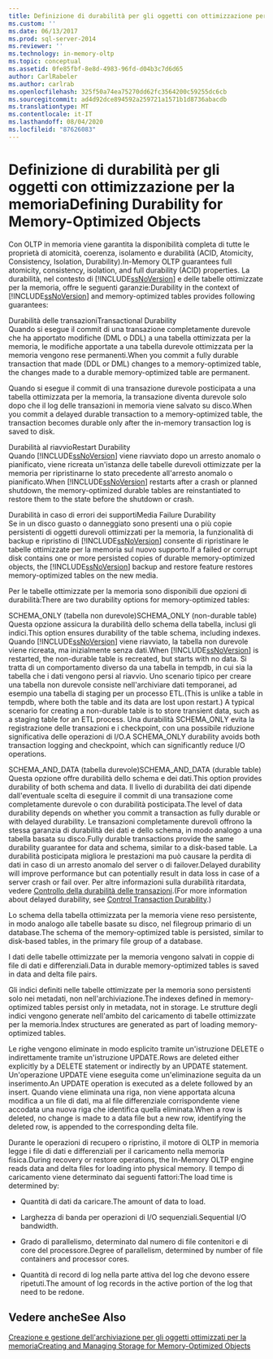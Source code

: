 ```yaml
---
title: Definizione di durabilità per gli oggetti con ottimizzazione per la memoria | Microsoft Docs
ms.custom: ''
ms.date: 06/13/2017
ms.prod: sql-server-2014
ms.reviewer: ''
ms.technology: in-memory-oltp
ms.topic: conceptual
ms.assetid: 0fe85fbf-8e8d-4983-96fd-d04b3c7d6d65
author: CarlRabeler
ms.author: carlrab
ms.openlocfilehash: 325f50a74ea75270dd62fc3564200c59255dc6cb
ms.sourcegitcommit: ad4d92dce894592a259721a1571b1d8736abacdb
ms.translationtype: MT
ms.contentlocale: it-IT
ms.lasthandoff: 08/04/2020
ms.locfileid: "87626083"
---
```

# <a name="defining-durability-for-memory-optimized-objects"></a><span data-ttu-id="acfe3-102">Definizione di durabilità per gli oggetti con ottimizzazione per la memoria</span><span class="sxs-lookup"><span data-stu-id="acfe3-102">Defining Durability for Memory-Optimized Objects</span></span>
  <span data-ttu-id="acfe3-103">Con OLTP in memoria viene garantita la disponibilità completa di tutte le proprietà di atomicità, coerenza, isolamento e durabilità (ACID, Atomicity, Consistency, Isolation, Durability).</span><span class="sxs-lookup"><span data-stu-id="acfe3-103">In-Memory OLTP guarantees full atomicity, consistency, isolation, and full durability (ACID) properties.</span></span> <span data-ttu-id="acfe3-104">La durabilità, nel contesto di [!INCLUDE[ssNoVersion](../../includes/ssnoversion-md.md)] e delle tabelle ottimizzate per la memoria, offre le seguenti garanzie:</span><span class="sxs-lookup"><span data-stu-id="acfe3-104">Durability in the context of [!INCLUDE[ssNoVersion](../../includes/ssnoversion-md.md)] and memory-optimized tables provides following guarantees:</span></span>  
  
 <span data-ttu-id="acfe3-105">Durabilità delle transazioni</span><span class="sxs-lookup"><span data-stu-id="acfe3-105">Transactional Durability</span></span>  
 <span data-ttu-id="acfe3-106">Quando si esegue il commit di una transazione completamente durevole che ha apportato modifiche (DML o DDL) a una tabella ottimizzata per la memoria, le modifiche apportate a una tabella durevole ottimizzata per la memoria vengono rese permanenti.</span><span class="sxs-lookup"><span data-stu-id="acfe3-106">When you commit a fully durable transaction that made (DDL or DML) changes to a memory-optimized table, the changes made to a durable memory-optimized table are permanent.</span></span>  
  
 <span data-ttu-id="acfe3-107">Quando si esegue il commit di una transazione durevole posticipata a una tabella ottimizzata per la memoria, la transazione diventa durevole solo dopo che il log delle transazioni in memoria viene salvato su disco.</span><span class="sxs-lookup"><span data-stu-id="acfe3-107">When you commit a delayed durable transaction to a memory-optimized table, the transaction becomes durable only after the in-memory transaction log is saved to disk.</span></span>  
  
 <span data-ttu-id="acfe3-108">Durabilità al riavvio</span><span class="sxs-lookup"><span data-stu-id="acfe3-108">Restart Durability</span></span>  
 <span data-ttu-id="acfe3-109">Quando [!INCLUDE[ssNoVersion](../../includes/ssnoversion-md.md)] viene riavviato dopo un arresto anomalo o pianificato, viene ricreata un'istanza delle tabelle durevoli ottimizzate per la memoria per ripristinarne lo stato precedente all'arresto anomalo o pianificato.</span><span class="sxs-lookup"><span data-stu-id="acfe3-109">When [!INCLUDE[ssNoVersion](../../includes/ssnoversion-md.md)] restarts after a crash or planned shutdown, the memory-optimized durable tables are reinstantiated to restore them to the state before the shutdown or crash.</span></span>  
  
 <span data-ttu-id="acfe3-110">Durabilità in caso di errori dei supporti</span><span class="sxs-lookup"><span data-stu-id="acfe3-110">Media Failure Durability</span></span>  
 <span data-ttu-id="acfe3-111">Se in un disco guasto o danneggiato sono presenti una o più copie persistenti di oggetti durevoli ottimizzati per la memoria, la funzionalità di backup e ripristino di [!INCLUDE[ssNoVersion](../../includes/ssnoversion-md.md)] consente di ripristinare le tabelle ottimizzate per la memoria sul nuovo supporto.</span><span class="sxs-lookup"><span data-stu-id="acfe3-111">If a failed or corrupt disk contains one or more persisted copies of durable memory-optimized objects, the [!INCLUDE[ssNoVersion](../../includes/ssnoversion-md.md)] backup and restore feature restores memory-optimized tables on the new media.</span></span>  
  
 <span data-ttu-id="acfe3-112">Per le tabelle ottimizzate per la memoria sono disponibili due opzioni di durabilità:</span><span class="sxs-lookup"><span data-stu-id="acfe3-112">There are two durability options for memory-optimized tables:</span></span>  
  
 <span data-ttu-id="acfe3-113">SCHEMA_ONLY (tabella non durevole)</span><span class="sxs-lookup"><span data-stu-id="acfe3-113">SCHEMA_ONLY (non-durable table)</span></span>  
 <span data-ttu-id="acfe3-114">Questa opzione assicura la durabilità dello schema della tabella, inclusi gli indici.</span><span class="sxs-lookup"><span data-stu-id="acfe3-114">This option ensures durability of the table schema, including indexes.</span></span> <span data-ttu-id="acfe3-115">Quando [!INCLUDE[ssNoVersion](../../includes/ssnoversion-md.md)] viene riavviato, la tabella non durevole viene ricreata, ma inizialmente senza dati.</span><span class="sxs-lookup"><span data-stu-id="acfe3-115">When [!INCLUDE[ssNoVersion](../../includes/ssnoversion-md.md)] is restarted, the non-durable table is recreated, but starts with no data.</span></span> <span data-ttu-id="acfe3-116">Si tratta di un comportamento diverso da una tabella in tempdb, in cui sia la tabella che i dati vengono persi al riavvio. Uno scenario tipico per creare una tabella non durevole consiste nell'archiviare dati temporanei, ad esempio una tabella di staging per un processo ETL.</span><span class="sxs-lookup"><span data-stu-id="acfe3-116">(This is unlike a table in tempdb, where both the table and its data are lost upon restart.) A typical scenario for creating a non-durable table is to store transient data, such as a staging table for an ETL process.</span></span> <span data-ttu-id="acfe3-117">Una durabilità SCHEMA_ONLY evita la registrazione delle transazioni e i checkpoint, con una possibile riduzione significativa delle operazioni di I/O.</span><span class="sxs-lookup"><span data-stu-id="acfe3-117">A SCHEMA_ONLY durability avoids both transaction logging and checkpoint, which can significantly reduce I/O operations.</span></span>  
  
 <span data-ttu-id="acfe3-118">SCHEMA_AND_DATA (tabella durevole)</span><span class="sxs-lookup"><span data-stu-id="acfe3-118">SCHEMA_AND_DATA (durable table)</span></span>  
 <span data-ttu-id="acfe3-119">Questa opzione offre durabilità dello schema e dei dati.</span><span class="sxs-lookup"><span data-stu-id="acfe3-119">This option provides durability of both schema and data.</span></span> <span data-ttu-id="acfe3-120">Il livello di durabilità dei dati dipende dall'eventuale scelta di eseguire il commit di una transazione come completamente durevole o con durabilità posticipata.</span><span class="sxs-lookup"><span data-stu-id="acfe3-120">The level of data durability depends on whether you commit a transaction as fully durable or with delayed durability.</span></span> <span data-ttu-id="acfe3-121">Le transazioni completamente durevoli offrono la stessa garanzia di durabilità dei dati e dello schema, in modo analogo a una tabella basata su disco.</span><span class="sxs-lookup"><span data-stu-id="acfe3-121">Fully durable transactions provide the same durability guarantee for data and schema, similar to a disk-based table.</span></span> <span data-ttu-id="acfe3-122">La durabilità posticipata migliora le prestazioni ma può causare la perdita di dati in caso di un arresto anomalo del server o di failover.</span><span class="sxs-lookup"><span data-stu-id="acfe3-122">Delayed durability will improve performance but can potentially result in data loss in case of a server crash or fail over.</span></span> <span data-ttu-id="acfe3-123">Per altre informazioni sulla durabilità ritardata, vedere [Controllo della durabilità delle transazioni](../logs/control-transaction-durability.md).</span><span class="sxs-lookup"><span data-stu-id="acfe3-123">(For more information about delayed durability, see [Control Transaction Durability](../logs/control-transaction-durability.md).)</span></span>  
  
 <span data-ttu-id="acfe3-124">Lo schema della tabella ottimizzata per la memoria viene reso persistente, in modo analogo alle tabelle basate su disco, nel filegroup primario di un database.</span><span class="sxs-lookup"><span data-stu-id="acfe3-124">The schema of the memory-optimized table is persisted, similar to disk-based tables, in the primary file group of a database.</span></span>  
  
 <span data-ttu-id="acfe3-125">I dati delle tabelle ottimizzate per la memoria vengono salvati in coppie di file di dati e differenziali.</span><span class="sxs-lookup"><span data-stu-id="acfe3-125">Data in durable memory-optimized tables is saved in data and delta file pairs.</span></span>  
  
 <span data-ttu-id="acfe3-126">Gli indici definiti nelle tabelle ottimizzate per la memoria sono persistenti solo nei metadati, non nell'archiviazione.</span><span class="sxs-lookup"><span data-stu-id="acfe3-126">The indexes defined in memory-optimized tables persist only in metadata, not in storage.</span></span> <span data-ttu-id="acfe3-127">Le strutture degli indici vengono generate nell'ambito del caricamento di tabelle ottimizzate per la memoria.</span><span class="sxs-lookup"><span data-stu-id="acfe3-127">Index structures are generated as part of loading memory-optimized tables.</span></span>  
  
 <span data-ttu-id="acfe3-128">Le righe vengono eliminate in modo esplicito tramite un'istruzione DELETE o indirettamente tramite un'istruzione UPDATE.</span><span class="sxs-lookup"><span data-stu-id="acfe3-128">Rows are deleted either explicitly by a DELETE statement or indirectly by an UPDATE statement.</span></span> <span data-ttu-id="acfe3-129">Un'operazione UPDATE viene eseguita come un'eliminazione seguita da un inserimento.</span><span class="sxs-lookup"><span data-stu-id="acfe3-129">An UPDATE operation is executed as a delete followed by an insert.</span></span> <span data-ttu-id="acfe3-130">Quando viene eliminata una riga, non viene apportata alcuna modifica a un file di dati, ma al file differenziale corrispondente viene accodata una nuova riga che identifica quella eliminata.</span><span class="sxs-lookup"><span data-stu-id="acfe3-130">When a row is deleted, no change is made to a data file but a new row, identifying the deleted row, is appended to the corresponding delta file.</span></span>  
  
 <span data-ttu-id="acfe3-131">Durante le operazioni di recupero o ripristino, il motore di OLTP in memoria legge i file di dati e differenziali per il caricamento nella memoria fisica.</span><span class="sxs-lookup"><span data-stu-id="acfe3-131">During recovery or restore operations, the In-Memory OLTP engine reads data and delta files for loading into physical memory.</span></span> <span data-ttu-id="acfe3-132">Il tempo di caricamento viene determinato dai seguenti fattori:</span><span class="sxs-lookup"><span data-stu-id="acfe3-132">The load time is determined by:</span></span>  
  
-   <span data-ttu-id="acfe3-133">Quantità di dati da caricare.</span><span class="sxs-lookup"><span data-stu-id="acfe3-133">The amount of data to load.</span></span>  
  
-   <span data-ttu-id="acfe3-134">Larghezza di banda per operazioni di I/O sequenziali.</span><span class="sxs-lookup"><span data-stu-id="acfe3-134">Sequential I/O bandwidth.</span></span>  
  
-   <span data-ttu-id="acfe3-135">Grado di parallelismo, determinato dal numero di file contenitori e di core del processore.</span><span class="sxs-lookup"><span data-stu-id="acfe3-135">Degree of parallelism, determined by number of file containers and processor cores.</span></span>  
  
-   <span data-ttu-id="acfe3-136">Quantità di record di log nella parte attiva del log che devono essere ripetuti.</span><span class="sxs-lookup"><span data-stu-id="acfe3-136">The amount of log records in the active portion of the log that need to be redone.</span></span>  
  
## <a name="see-also"></a><span data-ttu-id="acfe3-137">Vedere anche</span><span class="sxs-lookup"><span data-stu-id="acfe3-137">See Also</span></span>  
 [<span data-ttu-id="acfe3-138">Creazione e gestione dell'archiviazione per gli oggetti ottimizzati per la memoria</span><span class="sxs-lookup"><span data-stu-id="acfe3-138">Creating and Managing Storage for Memory-Optimized Objects</span></span>](creating-and-managing-storage-for-memory-optimized-objects.md)  
  
  
